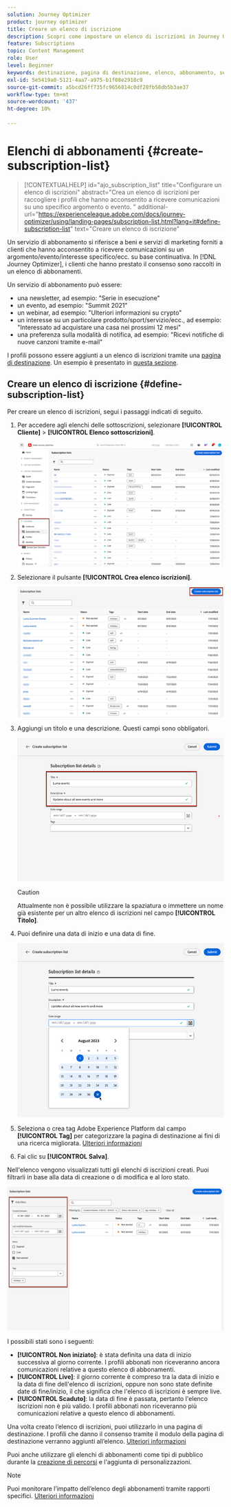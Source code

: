 ```yaml
---
solution: Journey Optimizer
product: journey optimizer
title: Creare un elenco di iscrizione
description: Scopri come impostare un elenco di iscrizioni in Journey Optimizer
feature: Subscriptions
topic: Content Management
role: User
level: Beginner
keywords: destinazione, pagina di destinazione, elenco, abbonamento, servizio
exl-id: 5e5419a0-5121-4aa7-a975-b1f08e2918c9
source-git-commit: a5bcd26ff735fc9656814c0df28fb58db5b3ae37
workflow-type: tm+mt
source-wordcount: '437'
ht-degree: 10%

---
```


# Elenchi di abbonamenti {#create-subscription-list}

>[!CONTEXTUALHELP]
>id="ajo_subscription_list"
>title="Configurare un elenco di iscrizioni"
>abstract="Crea un elenco di iscrizioni per raccogliere i profili che hanno acconsentito a ricevere comunicazioni su uno specifico argomento o evento. "
>additional-url="https://experienceleague.adobe.com/docs/journey-optimizer/using/landing-pages/subscription-list.html?lang=it#define-subscription-list" text="Creare un elenco di iscrizione"

Un servizio di abbonamento si riferisce a beni e servizi di marketing forniti a clienti che hanno acconsentito a ricevere comunicazioni su un argomento/evento/interesse specifico/ecc. su base continuativa. In [!DNL Journey Optimizer], i clienti che hanno prestato il consenso sono raccolti in un elenco di abbonamenti.

Un servizio di abbonamento può essere:

* una newsletter, ad esempio: &quot;Serie in esecuzione&quot;
* un evento, ad esempio: &quot;Summit 2021&quot;
* un webinar, ad esempio: &quot;Ulteriori informazioni su crypto&quot;
* un interesse su un particolare prodotto/sport/servizio/ecc., ad esempio: &quot;Interessato ad acquistare una casa nei prossimi 12 mesi&quot;
* una preferenza sulla modalità di notifica, ad esempio: &quot;Ricevi notifiche di nuove canzoni tramite e-mail&quot;

I profili possono essere aggiunti a un elenco di iscrizioni tramite una [pagina di destinazione](create-lp.md). Un esempio è presentato in [questa sezione](lp-use-cases.md#subscription-to-a-service).

## Creare un elenco di iscrizione {#define-subscription-list}

Per creare un elenco di iscrizioni, segui i passaggi indicati di seguito.

1. Per accedere agli elenchi delle sottoscrizioni, selezionare **[!UICONTROL Cliente]** > **[!UICONTROL Elenco sottoscrizioni]**.

   ![](assets/lp_subscription-lists.png)

1. Selezionare il pulsante **[!UICONTROL Crea elenco iscrizioni]**.

   ![](assets/lp_create-subscription-list.png)

1. Aggiungi un titolo e una descrizione. Questi campi sono obbligatori.

   ![](assets/lp_subscription-list-name.png)

   >[!CAUTION]
   >
   >Attualmente non è possibile utilizzare la spaziatura o immettere un nome già esistente per un altro elenco di iscrizioni nel campo **[!UICONTROL Titolo]**.

1. Puoi definire una data di inizio e una data di fine.

   ![](assets/lp_subscription-list-dates.png)

1. Seleziona o crea tag Adobe Experience Platform dal campo **[!UICONTROL Tag]** per categorizzare la pagina di destinazione ai fini di una ricerca migliorata. [Ulteriori informazioni](../start/search-filter-categorize.md#tags)

1. Fai clic su **[!UICONTROL Salva]**.

Nell&#39;elenco vengono visualizzati tutti gli elenchi di iscrizioni creati. Puoi filtrarli in base alla data di creazione o di modifica e al loro stato.

![](assets/lp_subscription-filters.png)

I possibili stati sono i seguenti:

* **[!UICONTROL Non iniziato]**: è stata definita una data di inizio successiva al giorno corrente. I profili abbonati non riceveranno ancora comunicazioni relative a questo elenco di abbonamenti.
* **[!UICONTROL Live]**: il giorno corrente è compreso tra la data di inizio e la data di fine dell&#39;elenco di iscrizioni, oppure non sono state definite date di fine/inizio, il che significa che l&#39;elenco di iscrizioni è sempre live.
* **[!UICONTROL Scaduto]**: la data di fine è passata, pertanto l&#39;elenco iscrizioni non è più valido. I profili abbonati non riceveranno più comunicazioni relative a questo elenco di abbonamenti.

Una volta creato l’elenco di iscrizioni, puoi utilizzarlo in una pagina di destinazione. I profili che danno il consenso tramite il modulo della pagina di destinazione verranno aggiunti all’elenco. [Ulteriori informazioni](design-lp.md)

Puoi anche utilizzare gli elenchi di abbonamenti come tipi di pubblico durante la [creazione di percorsi](../building-journeys/journey-gs.md#jo-build) e l&#39;aggiunta di personalizzazioni.

>[!NOTE]
>
>Puoi monitorare l’impatto dell’elenco degli abbonamenti tramite rapporti specifici. [Ulteriori informazioni](../reports/subscription-report-live.md)
